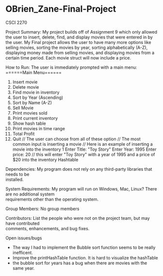 # OBrien_Zane-Final-Project
CSCI 2270

Project	Summary:
  My project builds off of Assignment 9 which only allowed the user to insert, delete, find, and display movies that were entered in by the user. My Final project allows the user to have many more options like selling movies, sorting the movies by year, sorting alphabetically (A-Z), displaying money made from selling movies, and displaying movies from a certain time period. Each movie struct will now include a price. 
  
How to Run:
  The user is immediately prompted with a main menu:
  ======Main Menu======
  1. Insert movie
  2. Delete movie
  3. Find movie in inventory
  4. Sort by Year (Ascending)
  5. Sort by Name (A-Z)
  6. Sell Movie
  7. Print movies sold
  8. Print current inventory
  9. Show hash table
  10. Print movies in time range
  11. Total Profit
  12. Quit
  // The user can choose from all of these option
  // The most common input is inserting a movie
  // Here is an example of inserting a movie into the inventory
  1
  Enter Title:
  "Toy Story"
  Enter Year:
  1995
  Enter price:
  20
  // this will enter "Toy Story" with a year of 1995 and a price of $20 into the inventory Hashtable


Dependencies:
  My program	does not rely on any third-party libraries that	needs	to	be	
installed.

System	Requirements:
My program will run on Windows,	Mac, Linux?	There	are no additional	system	
requirements other than the operating	system.

Group	Members:
  No group members

Contributors:
List	the	people	who	were	not	on	the	project	team,	but	may	have contributed	
comments,	enhancements,	and	bug	fixes.

Open	issues/bugs
- The way I had to implement the Bubble sort function seems to be really inefficent.
- Improve the printHashTable function. It is hard to visualize the hashTable 
- the bubble sort for years has a bug when there are movies with the same year.
